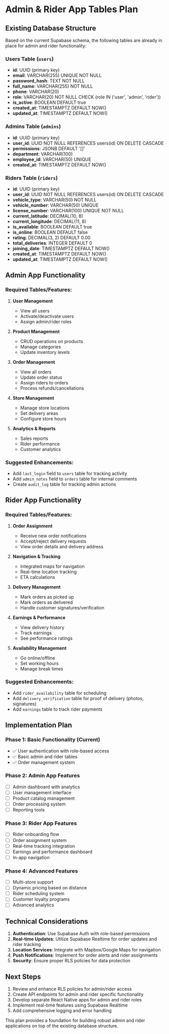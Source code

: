 # Admin & Rider App Tables Plan

## Existing Database Structure

Based on the current Supabase schema, the following tables are already in place for admin and rider functionality:

### Users Table (`users`)
- **id**: UUID (primary key)
- **email**: VARCHAR(255) UNIQUE NOT NULL
- **password_hash**: TEXT NOT NULL
- **full_name**: VARCHAR(255) NOT NULL
- **phone**: VARCHAR(20)
- **role**: VARCHAR(20) NOT NULL CHECK (role IN ('user', 'admin', 'rider'))
- **is_active**: BOOLEAN DEFAULT true
- **created_at**: TIMESTAMPTZ DEFAULT NOW()
- **updated_at**: TIMESTAMPTZ DEFAULT NOW()

### Admins Table (`admins`)
- **id**: UUID (primary key)
- **user_id**: UUID NOT NULL REFERENCES users(id) ON DELETE CASCADE
- **permissions**: JSONB DEFAULT '[]'
- **department**: VARCHAR(100)
- **employee_id**: VARCHAR(50) UNIQUE
- **created_at**: TIMESTAMPTZ DEFAULT NOW()

### Riders Table (`riders`)
- **id**: UUID (primary key)
- **user_id**: UUID NOT NULL REFERENCES users(id) ON DELETE CASCADE
- **vehicle_type**: VARCHAR(50) NOT NULL
- **vehicle_number**: VARCHAR(50) UNIQUE
- **license_number**: VARCHAR(100) UNIQUE NOT NULL
- **current_latitude**: DECIMAL(10, 8)
- **current_longitude**: DECIMAL(11, 8)
- **is_available**: BOOLEAN DEFAULT true
- **is_online**: BOOLEAN DEFAULT false
- **rating**: DECIMAL(3, 2) DEFAULT 0.00
- **total_deliveries**: INTEGER DEFAULT 0
- **joining_date**: TIMESTAMPTZ DEFAULT NOW()
- **created_at**: TIMESTAMPTZ DEFAULT NOW()
- **updated_at**: TIMESTAMPTZ DEFAULT NOW()

## Admin App Functionality

### Required Tables/Features:
1. **User Management**
   - View all users
   - Activate/deactivate users
   - Assign admin/rider roles

2. **Product Management**
   - CRUD operations on products
   - Manage categories
   - Update inventory levels

3. **Order Management**
   - View all orders
   - Update order status
   - Assign riders to orders
   - Process refunds/cancellations

4. **Store Management**
   - Manage store locations
   - Set delivery areas
   - Configure store hours

5. **Analytics & Reports**
   - Sales reports
   - Rider performance
   - Customer analytics

### Suggested Enhancements:
- Add `last_login` field to `users` table for tracking activity
- Add `admin_notes` field to `orders` table for internal comments
- Create `audit_log` table for tracking admin actions

## Rider App Functionality

### Required Tables/Features:
1. **Order Assignment**
   - Receive new order notifications
   - Accept/reject delivery requests
   - View order details and delivery address

2. **Navigation & Tracking**
   - Integrated maps for navigation
   - Real-time location tracking
   - ETA calculations

3. **Delivery Management**
   - Mark orders as picked up
   - Mark orders as delivered
   - Handle customer signatures/verification

4. **Earnings & Performance**
   - View delivery history
   - Track earnings
   - See performance ratings

5. **Availability Management**
   - Go online/offline
   - Set working hours
   - Manage break times

### Suggested Enhancements:
- Add `rider_availability` table for scheduling
- Add `delivery_verification` table for proof of delivery (photos, signatures)
- Add `earnings` table to track rider payments

## Implementation Plan

### Phase 1: Basic Functionality (Current)
- ✅ User authentication with role-based access
- ✅ Basic admin and rider tables
- ✅ Order management system

### Phase 2: Admin App Features
- [ ] Admin dashboard with analytics
- [ ] User management interface
- [ ] Product catalog management
- [ ] Order processing system
- [ ] Reporting tools

### Phase 3: Rider App Features
- [ ] Rider onboarding flow
- [ ] Order assignment system
- [ ] Real-time tracking integration
- [ ] Earnings and performance dashboard
- [ ] In-app navigation

### Phase 4: Advanced Features
- [ ] Multi-store support
- [ ] Dynamic pricing based on distance
- [ ] Rider scheduling system
- [ ] Customer loyalty programs
- [ ] Advanced analytics

## Technical Considerations

1. **Authentication**: Use Supabase Auth with role-based permissions
2. **Real-time Updates**: Utilize Supabase Realtime for order updates and rider tracking
3. **Location Services**: Integrate with Mapbox/Google Maps for navigation
4. **Push Notifications**: Implement for order alerts and rider assignments
5. **Security**: Ensure proper RLS policies for data protection

## Next Steps

1. Review and enhance RLS policies for admin/rider access
2. Create API endpoints for admin and rider specific functionality
3. Develop separate React Native apps for admin and rider roles
4. Implement real-time features using Supabase Realtime
5. Add comprehensive logging and error handling

This plan provides a foundation for building robust admin and rider applications on top of the existing database structure.